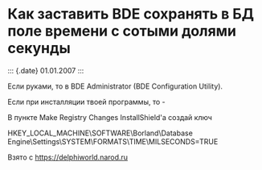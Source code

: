 Как заставить BDE сохранять в БД поле времени с сотыми долями секунды
=====================================================================

::: {.date}
01.01.2007
:::

Если руками, то в BDE Administrator (BDE Configuration Utility).

Если при инсталляции твоей программы, то -

В пункте Make Registry Changes InstallShield\'а создай ключ

HKEY\_LOCAL\_MACHINE\\SOFTWARE\\Borland\\Database
Engine\\Settings\\SYSTEM\\FORMATS\\TIME\\MILSECONDS=TRUE

Взято с <https://delphiworld.narod.ru>
